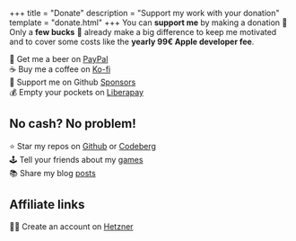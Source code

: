 +++
title = "Donate"
description = "Support my work with your donation"
template = "donate.html"
+++
You can **support me** by making a donation 💝  
Only a **few bucks** 💸 already make a big difference to keep me motivated and to cover some costs like the **yearly 99€ Apple developer fee**.

🍺 Get me a beer on [PayPal](https://paypal.me/simondalvai)  
☕ Buy me a coffee on [Ko-fi](https://ko-fi.com/simondalvai)  
🤗 Support me on Github [Sponsors](https://github.com/sponsors/dulvui)    
💰 Empty your pockets on [Liberapay](https://liberapay.com/dulvui)  


## No cash? No problem!
⭐ Star my repos on [Github](https://github.com/dulvui) or [Codeberg](https://codeberg.org/dulvui)  
🕹️ Tell your friends about my [games](/games)   
📚 Share my blog [posts](/blog)  

## Affiliate links
👨‍💻 Create an account on [Hetzner](https://hetzner.cloud/?ref=bavTO3Qc2Kar)  
